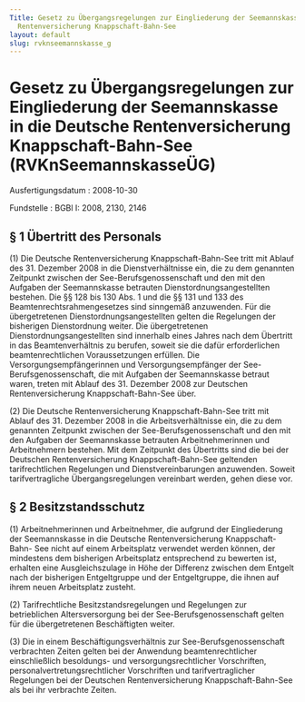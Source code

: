 ```yaml
---
Title: Gesetz zu Übergangsregelungen zur Eingliederung der Seemannskasse in die Deutsche
  Rentenversicherung Knappschaft-Bahn-See
layout: default
slug: rvknseemannskasse_g
---
```


# Gesetz zu Übergangsregelungen zur Eingliederung der Seemannskasse in die Deutsche Rentenversicherung Knappschaft-Bahn-See (RVKnSeemannskasseÜG)

Ausfertigungsdatum
:   2008-10-30

Fundstelle
:   BGBl I: 2008, 2130, 2146


## § 1 Übertritt des Personals

(1) Die Deutsche Rentenversicherung Knappschaft-Bahn-See tritt mit
Ablauf des 31. Dezember 2008 in die Dienstverhältnisse ein, die zu dem
genannten Zeitpunkt zwischen der See-Berufsgenossenschaft und den mit
den Aufgaben der Seemannskasse betrauten Dienstordnungsangestellten
bestehen. Die §§ 128 bis 130 Abs. 1 und die §§ 131 und 133 des
Beamtenrechtsrahmengesetzes sind sinngemäß anzuwenden. Für die
übergetretenen Dienstordnungsangestellten gelten die Regelungen der
bisherigen Dienstordnung weiter. Die übergetretenen
Dienstordnungsangestellten sind innerhalb eines Jahres nach dem
Übertritt in das Beamtenverhältnis zu berufen, soweit sie die dafür
erforderlichen beamtenrechtlichen Voraussetzungen erfüllen. Die
Versorgungsempfängerinnen und Versorgungsempfänger der See-
Berufsgenossenschaft, die mit Aufgaben der Seemannskasse betraut
waren, treten mit Ablauf des 31. Dezember 2008 zur Deutschen
Rentenversicherung Knappschaft-Bahn-See über.

(2) Die Deutsche Rentenversicherung Knappschaft-Bahn-See tritt mit
Ablauf des 31. Dezember 2008 in die Arbeitsverhältnisse ein, die zu
dem genannten Zeitpunkt zwischen der See-Berufsgenossenschaft und den
mit den Aufgaben der Seemannskasse betrauten Arbeitnehmerinnen und
Arbeitnehmern bestehen. Mit dem Zeitpunkt des Übertritts sind die bei
der Deutschen Rentenversicherung Knappschaft-Bahn-See geltenden
tarifrechtlichen Regelungen und Dienstvereinbarungen anzuwenden.
Soweit tarifvertragliche Übergangsregelungen vereinbart werden, gehen
diese vor.


## § 2 Besitzstandsschutz

(1) Arbeitnehmerinnen und Arbeitnehmer, die aufgrund der Eingliederung
der Seemannskasse in die Deutsche Rentenversicherung Knappschaft-Bahn-
See nicht auf einem Arbeitsplatz verwendet werden können, der
mindestens dem bisherigen Arbeitsplatz entsprechend zu bewerten ist,
erhalten eine Ausgleichszulage in Höhe der Differenz zwischen dem
Entgelt nach der bisherigen Entgeltgruppe und der Entgeltgruppe, die
ihnen auf ihrem neuen Arbeitsplatz zusteht.

(2) Tarifrechtliche Besitzstandsregelungen und Regelungen zur
betrieblichen Altersversorgung bei der See-Berufsgenossenschaft gelten
für die übergetretenen Beschäftigten weiter.

(3) Die in einem Beschäftigungsverhältnis zur See-Berufsgenossenschaft
verbrachten Zeiten gelten bei der Anwendung beamtenrechtlicher
einschließlich besoldungs- und versorgungsrechtlicher Vorschriften,
personalvertretungsrechtlicher Vorschriften und tarifvertraglicher
Regelungen bei der Deutschen Rentenversicherung Knappschaft-Bahn-See
als bei ihr verbrachte Zeiten.

